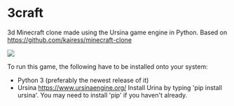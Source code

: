 # 3craft

3d Minecraft clone made using the Ursina game engine in Python. Based on https://github.com/kairess/minecraft-clone

![](result.png)

To run this game, the following have to be installed onto your system:
- Python 3 (preferably the newest release of it)
- Ursina https://www.ursinaengine.org/
Install Urina by typing 'pip install ursina'. You may need to install 'pip' if you haven't already.

